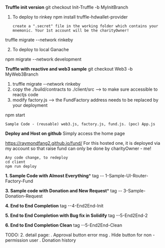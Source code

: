 **Truffle init version**
git checkout Init-Truffle -b MyInitBranch

1. To deploy to rinkey
    npm install truffle-hdwallet-provider

    ```create a ".secret" file in the working folder which contains your mnemonic. Your 1st account will be the charityOwner!```
   
truffle migrate --network rinkeby

2. To deploy to local Ganache

npm migrate --network development

**Truffle with reactive and web3 sample**
git checkout Web3 -b MyWeb3Branch
1. truffle migrate --network rinkeby
2. copy the ./build/contracts to ./client/src  --> to make sure accessible to reactjs code
3. modify factory.js --> the FundFactory address needs to be replaced by your deployment

npm start

```Sample Code - (reusable) web3.js, factory.js, fund.js. (poc) App.js```

**Deploy and Host on github**
Simply access the home page

https://raymondfang2.github.io/fund/
For this hosted one, it is deployed via my account so that raise fund can only be done by charityOwner - me!

```text
Any code change, to redeploy 
cd client
npm run deploy
```

**1. Sample Code with Almost Everything***
tag -- 1-Sample-UI-Router-Factory-Fund

**3. Sample code with Donation and New Request***
tag -- 3-Sample-Donation-Request

**4. End to End Completion**
tag --4-End2End-Init

**5. End to End Completion with Bug fix in Solidify**
tag --5-End2End-2

**6. End to End Completion Clean**
tag --5-End2End-Clean

TODO:
2. detail page:
   . Approval button error msg 
   . Hide button for non -permission user
   . Donation history

